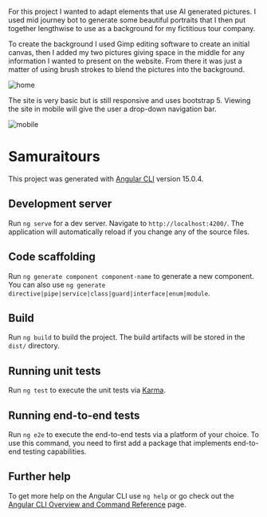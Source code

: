 For this project I wanted to adapt elements that use AI generated pictures. I used mid journey bot to generate some beautiful portraits that I then put together lengthwise to use as a background for my fictitious tour company. 

To create the background I used Gimp editing software to create an initial canvas, then I added my two pictures giving space in the middle for any information I wanted to present on the website. From there it was just a matter of using brush strokes to blend the pictures into the background.

![home](https://user-images.githubusercontent.com/48900828/209482568-3a8aac30-c414-431e-a71b-02ce75026e2d.PNG)

The site is very basic but is still responsive and uses bootstrap 5. Viewing the site in mobile will give the user a drop-down navigation bar.

![mobile](https://user-images.githubusercontent.com/48900828/209482691-a8d39bd8-a323-44c2-9993-1ca1ae944ca0.PNG)


# Samuraitours

This project was generated with [Angular CLI](https://github.com/angular/angular-cli) version 15.0.4.

## Development server

Run `ng serve` for a dev server. Navigate to `http://localhost:4200/`. The application will automatically reload if you change any of the source files.

## Code scaffolding

Run `ng generate component component-name` to generate a new component. You can also use `ng generate directive|pipe|service|class|guard|interface|enum|module`.

## Build

Run `ng build` to build the project. The build artifacts will be stored in the `dist/` directory.

## Running unit tests

Run `ng test` to execute the unit tests via [Karma](https://karma-runner.github.io).

## Running end-to-end tests

Run `ng e2e` to execute the end-to-end tests via a platform of your choice. To use this command, you need to first add a package that implements end-to-end testing capabilities.

## Further help

To get more help on the Angular CLI use `ng help` or go check out the [Angular CLI Overview and Command Reference](https://angular.io/cli) page.
